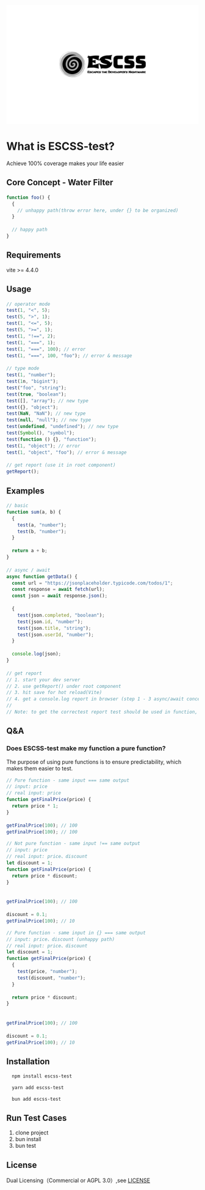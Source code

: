 ![logo](./img/logo.png)
# What is ESCSS-test?

Achieve 100% coverage makes your life easier

## Core Concept - Water Filter

```js
function foo() {
  {
    // unhappy path(throw error here, under {} to be organized)
  }

  // happy path
}
```

## Requirements
  vite >= 4.4.0

## Usage

```js
// operator mode
test(1, "<", 5);
test(5, ">", 1);
test(1, "<=", 5);
test(5, ">=", 1);
test(1, "!==", 2);
test(1, "===", 1);
test(1, "===", 100); // error
test(1, "===", 100, "foo"); // error & message

// type mode
test(1, "number");
test(1n, "bigint");
test("foo", "string");
test(true, "boolean");
test([], "array"); // new type
test({}, "object");
test(NaN, "NaN"); // new type
test(null, "null"); // new type
test(undefined, "undefined"); // new type
test(Symbol(), "symbol");
test(function () {}, "function");
test(1, "object"); // error
test(1, "object", "foo"); // error & message

// get report (use it in root component)
getReport();
```

## Examples

```js
// basic
function sum(a, b) {
  {
    test(a, "number");
    test(b, "number");
  }

  return a + b;
}

// async / await
async function getData() {
  const url = "https://jsonplaceholder.typicode.com/todos/1";
  const response = await fetch(url);
  const json = await response.json();

  {
    test(json.completed, "boolean");
    test(json.id, "number");
    test(json.title, "string");
    test(json.userId, "number");
  }

  console.log(json);
}

// get report
// 1. start your dev server
// 2. use getReport() under root component
// 3. hit save for hot reload(Vite)
// 4. get a console.log report in browser (step 1 - 3 async/await concern)
//
// Note: to get the correctest report test should be used in function, not outside(test in Vue 3)
```

## Q&A

### Does ESCSS-test make my function a pure function?

The purpose of using pure functions is to ensure predictability, which makes them easier to test.

```js
// Pure function - same input === same output
// input: price
// real input: price
function getFinalPrice(price) {
  return price * 1;
}

getFinalPrice(100); // 100
getFinalPrice(100); // 100
```

```js
// Not pure function - same input !== same output
// input: price
// real input: price、discount
let discount = 1;
function getFinalPrice(price) {
  return price * discount;
}


getFinalPrice(100); // 100

discount = 0.1;
getFinalPrice(100); // 10
```

```js
// Pure function - same input in {} === same output
// input: price、discount (unhappy path)
// real input: price、discount
let discount = 1;
function getFinalPrice(price) {
  {
    test(price, "number");
    test(discount, "number");
  }

  return price * discount;
}


getFinalPrice(100); // 100

discount = 0.1;
getFinalPrice(100); // 10
```

## Installation

```
  npm install escss-test
```

```
  yarn add escss-test
```

```
  bun add escss-test
```

## Run Test Cases

1. clone project
2. bun install
3. bun test

## License

Dual Licensing（Commercial or AGPL 3.0）,see [LICENSE](./LICENSE)
